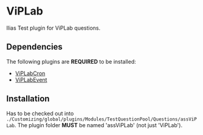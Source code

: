 # ViPLab
Ilias Test plugin for ViPLab questions.

## Dependencies

The following plugins are __REQUIRED__ to be installed:
- [ViPLabCron](https://github.com/leifos-gmbh/ViPLabCron)
- [ViPLabEvent](https://github.com/leifos-gmbh/ViPLabEvent)

## Installation

Has to be checked out into `./Customizing/global/plugins/Modules/TestQuestionPool/Questions/assViPLab`.
The plugin folder __MUST__ be named 'assViPLab' (not just 'ViPLab').